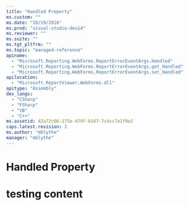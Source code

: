 ```yaml
---
title: "Handled Property"
ms.custom: ""
ms.date: "10/19/2016"
ms.prod: "visual-studio-dev14"
ms.reviewer: ""
ms.suite: ""
ms.tgt_pltfrm: ""
ms.topic: "managed-reference"
apiname: 
  - "Microsoft.Reporting.WebForms.ReportErrorEventArgs.Handled"
  - "Microsoft.Reporting.WebForms.ReportErrorEventArgs.get_Handled"
  - "Microsoft.Reporting.WebForms.ReportErrorEventArgs.set_Handled"
apilocation: 
  - "Microsoft.ReportViewer.WebForms.dll"
apitype: "Assembly"
dev_langs: 
  - "CSharp"
  - "FSharp"
  - "VB"
  - "C++"
ms.assetid: 42a72c06-275e-479f-b167-7c4cc7a1f0e2
caps.latest.revision: 2
ms.author: "mblythe"
manager: "mblythe"
---
```

# Handled Property
# testing content